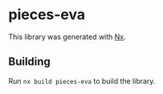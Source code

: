 # pieces-eva

This library was generated with [Nx](https://nx.dev).

## Building

Run `nx build pieces-eva` to build the library.
